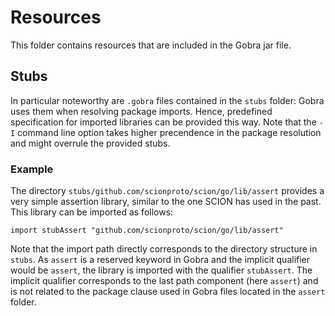 # Resources
This folder contains resources that are included in the Gobra jar file.

## Stubs
In particular noteworthy are `.gobra` files contained in the `stubs` folder:
Gobra uses them when resolving package imports.
Hence, predefined specification for imported libraries can be provided this way.
Note that the `-I` command line option takes higher precendence in the package resolution and might overrule the provided stubs.

### Example
The directory `stubs/github.com/scionproto/scion/go/lib/assert` provides a very simple assertion library, similar to the one SCION has used in the past.
This library can be imported as follows:
```
import stubAssert "github.com/scionproto/scion/go/lib/assert"
``` 
Note that the import path directly corresponds to the directory structure in `stubs`.
As `assert` is a reserved keyword in Gobra and the implicit qualifier would be `assert`, the library is imported with the qualifier `stubAssert`.
The implicit qualifier corresponds to the last path component (here `assert`) and is not related to the package clause used in Gobra files located in the `assert` folder.
